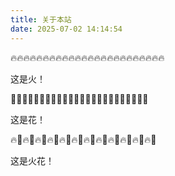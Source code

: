 ```yaml
---
title: 关于本站
date: 2025-07-02 14:14:54
---
```


🔥🔥🔥🔥🔥🔥🔥🔥🔥🔥🔥🔥🔥🔥🔥🔥🔥🔥🔥🔥🔥🔥🔥🔥

这是火！

💮💮💮💮💮💮💮💮💮💮💮💮💮💮💮💮💮💮💮💮💮💮💮💮

这是花！

🔥💮🔥💮🔥💮🔥💮🔥💮🔥💮🔥💮🔥💮🔥💮🔥💮🔥💮🔥💮

这是火花！

